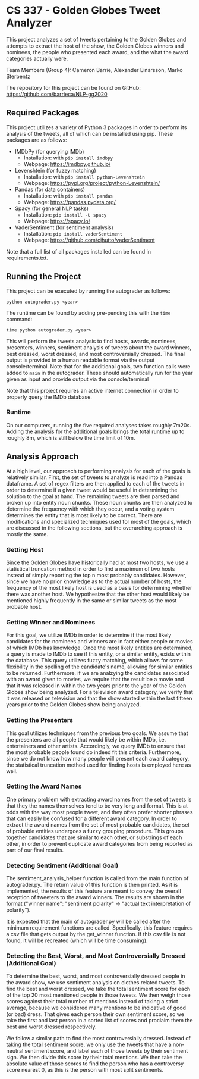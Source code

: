 # CS 337 - Golden Globes Tweet Analyzer

This project analyzes a set of tweets pertaining to the Golden Globes and attempts to extract the
host of the show, the Golden Globes winners and nominees, the people who presented each award,
and the what the award categories actually were.

Team Members (Group 4): Cameron Barrie, Alexander Einarsson, Marko Sterbentz

The repository for this project can be found on GitHub: https://github.com/barrieca/NLP-gg2020

## Required Packages
This project utilizes a variety of Python 3 packages in order to perform its analysis of the tweets, all of which can be installed using pip. These packages are as follows:
- IMDbPy (for querying IMDb)
  - Installation: with `pip install imdbpy`
  - Webpage: https://imdbpy.github.io/
- Levenshtein (for fuzzy matching)
  - Installation: with `pip install python-Levenshtein`
  - Webpage: https://pypi.org/project/python-Levenshtein/
- Pandas (for data containers)
  - Installation: with `pip install pandas`
  - Webpage: https://pandas.pydata.org/
- Spacy (for general NLP tasks)
  - Installation: `pip install -U spacy`
  - Webpage: https://spacy.io/
- VaderSentiment (for sentiment analysis)
  - Installation: `pip install vaderSentiment`
  - Webpage: https://github.com/cjhutto/vaderSentiment
  
Note that a full list of all packages installed can be found in requirements.txt.

## Running the Project

This project can be executed by running the autograder as follows:

`python autograder.py <year>`

The runtime can be found by adding pre-pending this with the `time` command:

`time python autograder.py <year>`

This will perform the tweets analysis to find hosts, awards, nominees, presenters, winners, sentiment 
analysis of tweets about the award winners, best dressed, worst dressed, and most controversially 
dressed. The final output is provided in a human readable format via the output console/terminal.
Note that for the additional goals, two function calls were added to `main` in the autograder.
These should automatically run for the year given as input and provide output via the console/terminal

Note that this project requires an active internet connection in order to properly query the IMDb database.

### Runtime
On our computers, running the five required analyses takes roughly 7m20s. Adding the analysis for the
additional goals brings the total runtime up to roughly 8m, which is still below the time limit of 10m.

## Analysis Approach
At a high level, our approach to performing analysis for each of the goals is relatively similar.
First, the set of tweets to analyze is read into a Pandas dataframe. A set of regex filters are then
applied to each of the tweets in order to determine if a given tweet would be useful in determining
the solution to the goal at hand. The remaining tweets are then parsed and broken up into entity noun
chunks. These noun chunks are then analyzed to determine the frequency with which they occur, and a
voting system determines the entity that is most likely to be correct. There are modifications and
specialized techniques used for most of the goals, which are discussed in the following sections, but
the overarching approach is mostly the same.

### Getting Host
Since the Golden Globes have historically had at most two hosts, we use a statistical truncation method
in order to find a maximum of two hosts instead of simply reporting the top n most probably candidates.
However, since we have no prior knowledge as to the actual number of hosts, the frequency of the most
likely host is used as a basis for determining whether there was another host. We hypothesize that
the other host would likely be mentioned highly frequently in the same or similar tweets as the
most probable host.

### Getting Winner and Nominees
For this goal, we utilize IMDb in order to determine if the most likely candidates for the nominees and
winners are in fact either people or movies of which IMDb has knowledge. Once the most likely entities are
determined, a query is made to IMDb to see if this entity, or a similar entity, exists within the database.
This query utilizes fuzzy matching, which allows for some flexibility in the spelling of the candidate's
name, allowing for similar entities to be returned. Furthermore, if we are analzying the candidates associated
with an award given to movies, we require that the result be a movie and that it was released in within the
two years prior to the year of the Golden Globes show being analyzed. For a television award category, we
verify that it was released on television and that the show started within the last fifteen years prior to
the Golden Globes show being analyzed.

### Getting the Presenters
This goal utilizes techniques from the previous two goals. We assume that the presenters are all people that
would likely be within IMDb, i.e. entertainers and other artists. Accordingly, we query IMDb to ensure that
the most probable people found do indeed fit this criteria. Furthermore, since we do not know how many
people will present each award category, the statistical truncation method used for finding hosts is employed
here as well.

### Getting the Award Names
One primary problem with extracting award names from the set of tweets is that they the names themselves
tend to be very long and formal. This is at odds with the way most people tweet, and they often prefer
shorter phrases that can easily be confused for a different award category. In order to extract the award names
from the set of most probable candidates, the set of probable entities undergoes a fuzzy grouping procedure. This
groups together candidates that are similar to each other, or substrings of each other, in order to prevent
duplicate award categories from being reported as part of our final results.

### Detecting Sentiment (Additional Goal)
The sentiment_analysis_helper function is called from the main function of
autograder.py. The return value of this function is then printed. As it is
implemented, the results of this feature are meant to convey the overall
reception of tweeters to the award winners. The results are shown in the format
("winner name": "sentiment polarity" -> "actual text interpretation of polarity").

It is expected that the main of autograder.py will be called after the minimum
requirement functions are called. Specifically, this feature requires a csv file
that gets output by the get_winner function. If this csv file is not found, it
will be recreated (which will be time consuming).

### Detecting the Best, Worst, and Most Controversially Dressed (Additional Goal)
To determine the best, worst, and most controversially dressed people in the award
show, we use sentiment analysis on clothes related tweets. To find the best and
worst dressed, we take the total sentiment score for each of the top 20 most
mentioned people in those tweets. We then weigh those scores against their total
number of mentions instead of taking a strict average, because we considered
many mentions to be indicative of good (or bad) dress. That gives each person
their own sentiment score, so we take the first and last person in a sorted
list of scores and proclaim them the best and worst dressed respectively.

We follow a similar path to find the most controversially dressed. Instead of
taking the total sentiment score, we only use the tweets that have a non-neutral
sentiment score, and label each of those tweets by their sentiment sign.
We then divide this score by their total mentions. We then take the absolute
value of those scores to find the person who has a controversy score nearest
0, as this is the person with most split sentiments.
